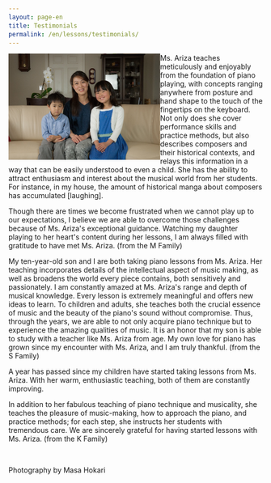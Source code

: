```yaml
---
layout: page-en
title: Testimonials
permalink: /en/lessons/testimonials/
---
```


<img class="float-left" src="/img/family m-san.jpg" alt="" width="300px" style="float:left;">

Ms. Ariza teaches meticulously and enjoyably from the foundation of piano playing, with concepts ranging anywhere from posture and hand shape to the touch of the fingertips on the keyboard. Not only does she cover performance skills and practice methods, but also describes composers and their historical contexts, and relays this information in a way that can be easily understood to even a child. She has the ability to attract enthusiasm and interest about the musical world from her students. For instance, in my house, the amount of historical manga about composers has accumulated [laughing]. 

Though there are times we become frustrated when we cannot play up to our expectations, I believe we are able to overcome those challenges because of Ms. Ariza's exceptional guidance. Watching my daughter playing to her heart's content during her lessons, I am always filled with gratitude to have met Ms. Ariza. (from the M Family)

<img class="float-right" src="/img/family s-san.jpg" alt="" width="300px" style="float:right;">

My ten-year-old son and I are both taking piano lessons from Ms. Ariza. Her teaching incorporates details of the intellectual aspect of music making, as well as broadens the world every piece contains, both sensitively and passionately. I am constantly amazed at Ms. Ariza's range and depth of musical knowledge. Every lesson is extremely meaningful and offers new ideas to learn. To children and adults, she teaches both the crucial essence of music and the beauty of the piano's sound without compromise. Thus, through the years, we are able to not only acquire piano technique but to experience the amazing qualities of music. It is an honor that my son is able to study with a teacher like Ms. Ariza from age. My own love for piano has grown since my encounter with Ms. Ariza, and I am truly thankful. (from the S Family)

<img class="float-left" src="/img/family k-san cropped.jpg" alt="" width="300px" style="float:left;">

A year has passed since my children have started taking lessons from Ms. Ariza. With her warm, enthusiastic teaching, both of them are constantly improving. 

In addition to her fabulous teaching of piano technique and musicality, she teaches the pleasure of music-making, how to approach the piano, and practice methods; for each step, she instructs her students with tremendous care. We are sincerely grateful for having started lessons with Ms. Ariza. (from the K Family)

<br>

<p class="voltaire">Photography by Masa Hokari</p>